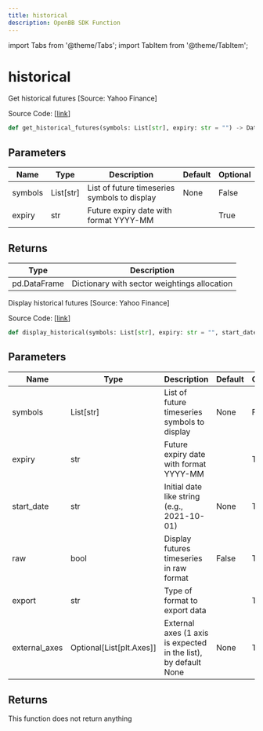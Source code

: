 ```yaml
---
title: historical
description: OpenBB SDK Function
---
```


import Tabs from '@theme/Tabs';
import TabItem from '@theme/TabItem';

# historical

<Tabs>
<TabItem value="model" label="Model" default>

Get historical futures [Source: Yahoo Finance]

Source Code: [[link](https://github.com/OpenBB-finance/OpenBBTerminal/tree/main/openbb_terminal/futures/yfinance_model.py#L79)]

```python
def get_historical_futures(symbols: List[str], expiry: str = "") -> DataFrame
```
## Parameters

| Name | Type | Description | Default | Optional |
| ---- | ---- | ----------- | ------- | -------- |
| symbols | List[str] | List of future timeseries symbols to display | None | False |
| expiry | str | Future expiry date with format YYYY-MM |  | True |

## Returns

| Type | Description |
| ---- | ----------- |
| pd.DataFrame | Dictionary with sector weightings allocation |



</TabItem>
<TabItem value="view" label="View">

Display historical futures [Source: Yahoo Finance]

Source Code: [[link](https://github.com/OpenBB-finance/OpenBBTerminal/tree/main/openbb_terminal/futures/yfinance_view.py#L65)]

```python
def display_historical(symbols: List[str], expiry: str = "", start_date: str = None, raw: bool = False, export: str = "", external_axes: Optional[List[matplotlib.axes._axes.Axes]] = None) -> None
```
## Parameters

| Name | Type | Description | Default | Optional |
| ---- | ---- | ----------- | ------- | -------- |
| symbols | List[str] | List of future timeseries symbols to display | None | False |
| expiry | str | Future expiry date with format YYYY-MM |  | True |
| start_date | str | Initial date like string (e.g., 2021-10-01) | None | True |
| raw | bool | Display futures timeseries in raw format | False | True |
| export | str | Type of format to export data |  | True |
| external_axes | Optional[List[plt.Axes]] | External axes (1 axis is expected in the list), by default None | None | True |

## Returns

This function does not return anything



</TabItem>
</Tabs>